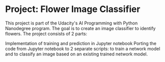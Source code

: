 # Project: Flower Image Classifier
This project is part of the Udacity's AI Programming with Python Nanodegree program. The goal is to create an image classifier to identify flowers. The project consists of 2 parts:

Implementation of training and prediction in Jupyter notebook
Porting the code from Jupyter notebook to 2 separate scripts: to train a network model and to classify an image based on an existing trained network model.
